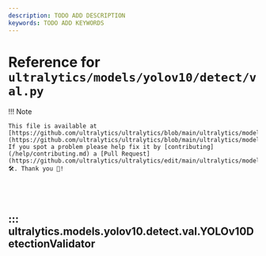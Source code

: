 ```yaml
---
description: TODO ADD DESCRIPTION
keywords: TODO ADD KEYWORDS
---
```


# Reference for `ultralytics/models/yolov10/detect/val.py`

!!! Note

    This file is available at [https://github.com/ultralytics/ultralytics/blob/main/ultralytics/models/yolov10/detect/val.py](https://github.com/ultralytics/ultralytics/blob/main/ultralytics/models/yolov10/detect/val.py). If you spot a problem please help fix it by [contributing](/help/contributing.md) a [Pull Request](https://github.com/ultralytics/ultralytics/edit/main/ultralytics/models/yolov10/detect/val.py) 🛠️. Thank you 🙏!

<br><br>

## ::: ultralytics.models.yolov10.detect.val.YOLOv10DetectionValidator

<br><br>
